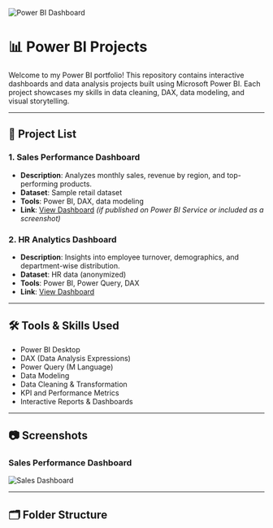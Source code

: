 ![Power BI Dashboard](images/power-bi.jpg)

# 📊 Power BI Projects

Welcome to my Power BI portfolio! This repository contains interactive dashboards and data analysis projects built using Microsoft Power BI. Each project showcases my skills in data cleaning, DAX, data modeling, and visual storytelling.

---

## 📁 Project List

### 1. **Sales Performance Dashboard**
- **Description**: Analyzes monthly sales, revenue by region, and top-performing products.
- **Dataset**: Sample retail dataset
- **Tools**: Power BI, DAX, data modeling
- **Link**: [View Dashboard](#) *(if published on Power BI Service or included as a screenshot)*

### 2. **HR Analytics Dashboard**
- **Description**: Insights into employee turnover, demographics, and department-wise distribution.
- **Dataset**: HR data (anonymized)
- **Tools**: Power BI, Power Query, DAX
- **Link**: [View Dashboard](#)

---

## 🛠️ Tools & Skills Used

- Power BI Desktop
- DAX (Data Analysis Expressions)
- Power Query (M Language)
- Data Modeling
- Data Cleaning & Transformation
- KPI and Performance Metrics
- Interactive Reports & Dashboards

---

## 📷 Screenshots

### Sales Performance Dashboard

![Sales Dashboard](images/sales_dashboard.png)

---

## 🗂️ Folder Structure

